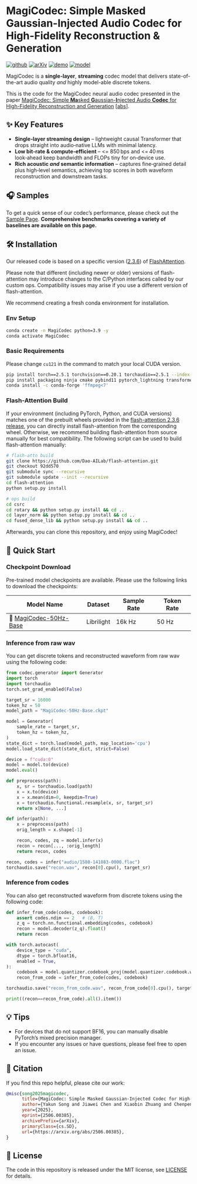 # MagiCodec: Simple Masked Gaussian-Injected Audio Codec for High-Fidelity Reconstruction & Generation

[![github](https://img.shields.io/badge/Code-Repo-black?logo=github)](https://github.com/Ereboas/MagiCodec)
[![arXiv](https://img.shields.io/badge/%F0%9F%93%84%20ArXiv-Paper-<COLOR>.svg)](https://arxiv.org/abs/2506.00385)
[![demo](https://img.shields.io/badge/%F0%9F%94%97%20MagiCodec-Demo-blue)](https://ereboas.github.io/MagiCodec/) 
[![model](https://img.shields.io/badge/%F0%9F%A4%97%20MagiCodec-Models-blueviolet)](https://huggingface.co/Ereboas/MagiCodec_16k_50hz)

MagiCodec is a **single-layer**, **streaming** codec model that delivers state-of-the-art audio quality *and* highly model-able discrete tokens. 

This is the code for the MagiCodec neural audio codec presented in the paper [MagiCodec: Simple **Ma**sked **G**aussian-**I**njected Audio **Codec** for High-Fidelity Reconstruction and Generation](https://arxiv.org/pdf/2506.00385) [[abs](https://arxiv.org/abs/2506.00385)].

## ✨ Key Features
- **Single‑layer streaming design** – lightweight causal Transformer that drops straight into audio‑native LLMs with minimal latency.
- **Low bit‑rate & compute‑efficient** – <= 850 bps and <= 40 ms look‑ahead keep bandwidth and FLOPs tiny for on‑device use.
- **Rich acoustic *and* semantic information** – captures fine‑grained detail plus high‑level semantics, achieving top scores in both waveform reconstruction and downstream tasks.

## 🎧 Samples
To get a quick sense of our codec’s performance, please check out the [Sample Page](). **Comprehensive benchmarks covering a variety of baselines are available on this page.**

## 🛠️ Installation

Our released code is based on a specific version ([2.3.6](https://github.com/Dao-AILab/flash-attention/releases/tag/v2.3.6)) of [FlashAttention](https://github.com/Dao-AILab/flash-attention/tree/92dd5703ecdb99aa4a4aee9817f28557907403a2). 

Please note that different (including newer or older) versions of flash-attention may introduce changes to the C/Python interfaces called by our custom ops.
Compatibility issues may arise if you use a different version of flash-attention.

We recommend creating a fresh conda environment for installation.

### Env Setup
```bash
conda create -n MagiCodec python=3.9 -y
conda activate MagiCodec
```
### Basic Requirements
Please change `cu121` in the command to match your local CUDA version.
```bash
pip install torch==2.5.1 torchvision==0.20.1 torchaudio==2.5.1 --index-url https://download.pytorch.org/whl/cu121
pip install packaging ninja cmake pybind11 pytorch_lightning transformers
conda install -c conda-forge 'ffmpeg<7'  
````

### Flash-Attention Build
If your environment (including PyTorch, Python, and CUDA versions) matches one of the prebuilt wheels provided in the [flash-attention 2.3.6 release](https://github.com/Dao-AILab/flash-attention/releases/tag/v2.3.6), you can directly install flash-attention from the corresponding wheel. Otherwise, we recommend building flash-attention from source manually for best compatibility. The following script can be used to build flash-attention manually:

```bash
# flash-attn build
git clone https://github.com/Dao-AILab/flash-attention.git
git checkout 92dd570
git submodule sync --recursive
git submodule update --init --recursive
cd flash-attention
python setup.py install

# ops build
cd csrc
cd rotary && python setup.py install && cd ..
cd layer_norm && python setup.py install && cd ..
cd fused_dense_lib && python setup.py install && cd ..
```

Afterwards, you can clone this repository, and enjoy using MagiCodec!


## 🚀 Quick Start

### Checkpoint Download
Pre-trained model checkpoints are available. Please use the following links to download the checkpoints:

| Model Name               |    Dataset    |  Sample Rate  | Token Rate 
|--------------------------|---------------|---------------|------------|
| 🤗 [MagiCodec-50Hz-Base](https://huggingface.co/Ereboas/MagiCodec_16k_50hz)  |   Librilight  |    16k Hz     |   50 Hz


### Inference from raw wav
You can get discrete tokens and reconstructed waveform from raw wav using the following code:

```python
from codec.generator import Generator
import torch
import torchaudio
torch.set_grad_enabled(False)

target_sr = 16000
token_hz = 50
model_path = "MagiCodec-50Hz-Base.ckpt"

model = Generator(
    sample_rate = target_sr,
    token_hz = token_hz,
)
state_dict = torch.load(model_path, map_location='cpu')
model.load_state_dict(state_dict, strict=False)

device = f"cuda:0"
model = model.to(device)
model.eval()

def preprocess(path):
    x, sr = torchaudio.load(path)
    x = x.to(device)
    x = x.mean(dim=0, keepdim=True)
    x = torchaudio.functional.resample(x, sr, target_sr)
    return x[None, ...]

def infer(path):
    x = preprocess(path)
    orig_length = x.shape[-1]

    recon, codes, zq = model.infer(x)
    recon = recon[..., :orig_length]
    return recon, codes

recon, codes = infer("audio/1580-141083-0000.flac")
torchaudio.save("recon.wav", recon[0].cpu(), target_sr)
```


### Inference from codes

You can also get reconstructed waveform from discrete tokens using the following code:

```python
def infer_from_code(codes, codebook):
    assert codes.ndim == 2   # (B, T)
    z_q = torch.nn.functional.embedding(codes, codebook)
    recon = model.decoder(z_q).float()
    return recon

with torch.autocast(
    device_type = "cuda",
    dtype = torch.bfloat16,
    enabled = True,
):
    codebook = model.quantizer.codebook_proj(model.quantizer.codebook.weight) 
    recon_from_code = infer_from_code(codes, codebook)

torchaudio.save("recon_from_code.wav", recon_from_code[0].cpu(), target_sr)

print((recon==recon_from_code).all().item())
```

## 💡 Tips
- For devices that do not support BF16, you can manually disable PyTorch’s mixed precision manager.
- If you encounter any issues or have questions, please feel free to open an issue.

## 📝 Citation

If you find this repo helpful, please cite our work:

```bibtex
@misc{song2025magicodec,
      title={MagiCodec: Simple Masked Gaussian-Injected Codec for High-Fidelity Reconstruction and Generation}, 
      author={Yakun Song and Jiawei Chen and Xiaobin Zhuang and Chenpeng Du and Ziyang Ma and Jian Wu and Jian Cong and Dongya Jia and Zhuo Chen and Yuping Wang and Yuxuan Wang and Xie Chen},
      year={2025},
      eprint={2506.00385},
      archivePrefix={arXiv},
      primaryClass={cs.SD},
      url={https://arxiv.org/abs/2506.00385}, 
}
```


## 📄 License

The code in this repository is released under the MIT license, see [LICENSE](LICENSE) for details.
